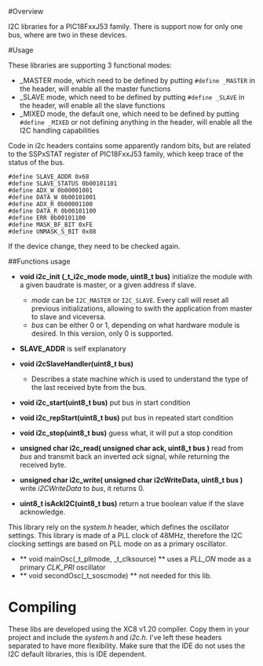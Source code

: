 #Overview

I2C libraries for a PIC18FxxJ53 family. There is support now for only one bus, where are two in these devices. 

#Usage

These libraries are supporting 3 functional modes:
- _MASTER mode, which need to be defined by putting ```#define _MASTER``` in the header, will enable all the master functions
- _SLAVE mode, which need to be defined by putting ```#define _SLAVE``` in the header, will enable all the slave functions
- _MIXED mode, the default one, which need to be defined by putting ```#define _MIXED``` or not defining anything in the header, will enable all the I2C handling capabilities

Code in i2c headers contains some apparently random bits, but are related to the SSPxSTAT register of PIC18FxxJ53 family, which keep trace of the status of the bus.

```
#define SLAVE_ADDR 0x68
#define SLAVE_STATUS 0b00101101
#define ADX_W 0b00001001
#define DATA_W 0b00101001
#define ADX_R 0b00001100
#define DATA_R 0b00101100
#define ERR 0b00101100
#define MASK_BF_BIT 0xFE
#define UNMASK_S_BIT 0x08
```

If the device change, they need to be checked again.

##Functions usage

- **void i2c_init (_t_i2c_mode mode, uint8_t bus)** initialize the module with a given baudrate is master, or a given address if slave.

  - *mode* can be ```I2C_MASTER``` or ```I2C_SLAVE```. Every call will reset all previous initializations, allowing to swith the application from master to slave and viceversa.
  - *bus* can be either 0 or 1, depending on what hardware module is desired. In this version, only 0 is supported.

- **SLAVE_ADDR** is self explanatory

- **void i2cSlaveHandler(uint8_t bus)**
  - Describes a state machine which is used to understand the type of the last received byte from the bus.

- **void i2c_start(uint8_t bus)** put bus in start condition
- **void i2c_repStart(uint8_t bus)** put bus in repeated start condition
- **void i2c_stop(uint8_t bus)** guess what, it will put a stop condition
- **unsigned char i2c_read( unsigned char ack, uint8_t bus )** read from *bus* and transmit back an inverted *ack* signal, while returning the received byte.
- **unsigned char i2c_write( unsigned char i2cWriteData, uint8_t bus )** write *i2CWriteData* to *bus*, it returns 0.
- **uint8_t isAckI2C(uint8_t bus)** return a true boolean value if the slave acknowledge.

This library rely on the *system.h* header, which defines the oscillator settings. This library is made of a PLL clock of 48MHz, therefore the I2C clocking settings are based on PLL mode on as a primary oscillator.

- ** void mainOsc(_t_pllmode, _t_clksource) ** uses a *PLL_ON* mode as a primary *CLK_PRI* oscillator
- ** void secondOsc(_t_soscmode) ** not needed for this lib.

# Compiling

These libs are developed using the XC8 v1.20 compiler. Copy them in your project and include the *system.h* and *i2c.h*. I've left these headers
separated to have more flexibility. Make sure that the IDE do not uses the I2C default libraries, this is IDE dependent.
